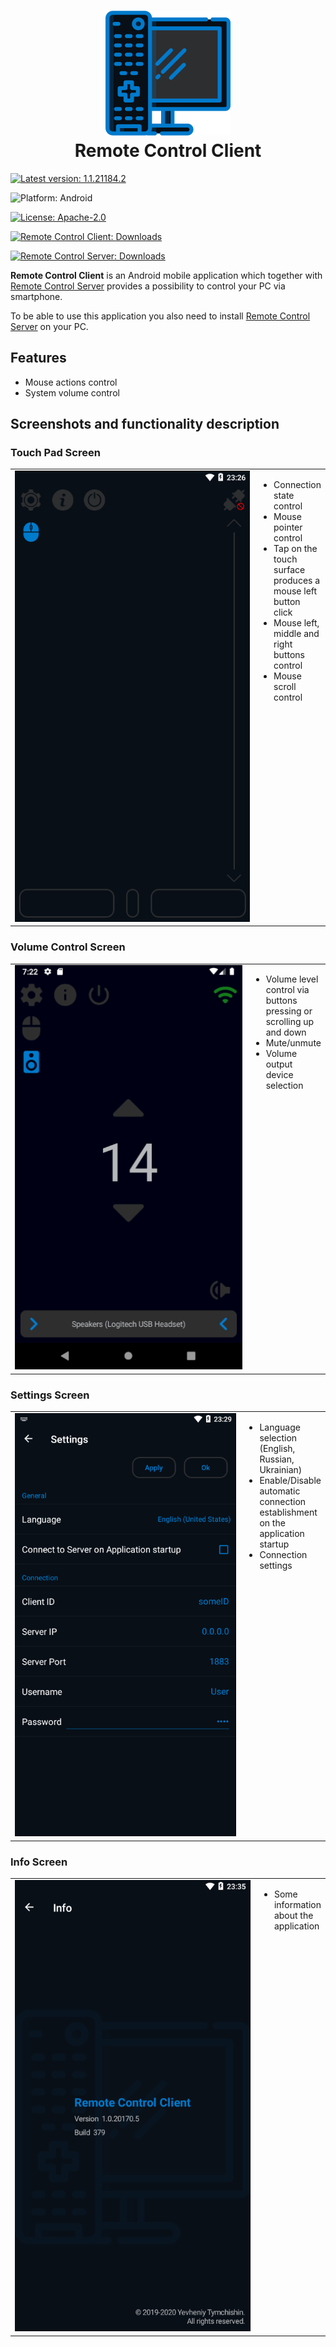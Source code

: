 <h1 align="center">
  <img src=".attachments/logo.png" alt="Remote Control Client" />
  <br>
  Remote Control Client
</h1>

[![Latest version: 1.1.21184.2](https://img.shields.io/badge/Latest_version-1.1.21184.2-007ACC)](https://github.com/Tum4ik/remote-control-client/releases/download/1.1.21184.2/RemoteControlClient-1.1.21184.2.apk)

![Platform: Android](https://img.shields.io/badge/Platform-Android-%23373737)

[![License: Apache-2.0](https://img.shields.io/badge/License-Apache--2.0-%23373737)](LICENSE)

[![Remote Control Client: Downloads](https://img.shields.io/badge/Remote_Control_Client-Downloads-007ACC)](https://github.com/Tum4ik/remote-control-client/releases)

[![Remote Control Server: Downloads](https://img.shields.io/badge/Remote_Control_Server-Downloads-007ACC)](https://github.com/Tum4ik/remote-control-server/releases)

**Remote Control Client** is an Android mobile application which together with [Remote Control Server](https://github.com/Tum4ik/remote-control-server) provides a possibility to control your PC via smartphone.

To be able to use this application you also need to install [Remote Control Server](https://github.com/Tum4ik/remote-control-server) on your PC.

## Features
* Mouse actions control
* System volume control

## Screenshots and functionality description

### Touch Pad Screen
<table>
  <tr>
    <td width="500px"><img src=".attachments/TouchPadScreen.png" alt="Touch Pad Screen" /></td>
    <td valign="top">
      <ul>
        <li>Connection state control</li>
        <li>Mouse pointer control</li>
        <li>Tap on the touch surface produces a mouse left button click</li>
        <li>Mouse left, middle and right buttons control</li>
        <li>Mouse scroll control</li>
      </ul>
    </td>
  </tr>
</table>

### Volume Control Screen
<table>
  <tr>
    <td width="500px"><img src=".attachments/VolumeScreen.png" alt="Volume Screen" /></td>
    <td valign="top">
      <ul>
        <li>Volume level control via buttons pressing or scrolling up and down</li>
        <li>Mute/unmute</li>
        <li>Volume output device selection</li>
      </ul>
    </td>
  </tr>
</table>

### Settings Screen
<table>
  <tr>
    <td width="500px"><img src=".attachments/SettingsScreen.png" alt="Settings Screen" /></td>
    <td valign="top">
      <ul>
        <li>Language selection (English, Russian, Ukrainian)</li>
        <li>Enable/Disable automatic connection establishment on the application startup</li>
        <li>Connection settings</li>
      </ul>
    </td>
  </tr>
</table>

### Info Screen
<table>
  <tr>
    <td width="500px"><img src=".attachments/InfoScreen.png" alt="Info Screen" /></td>
    <td valign="top">
      <ul>
        <li>Some information about the application</li>
      </ul>
    </td>
  </tr>
</table>
